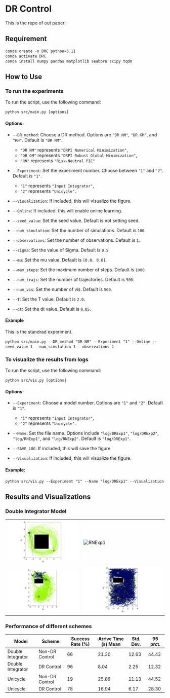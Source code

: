 # DR Control

This is the repo of out paper:

## Requirement

```shell
conda create -n DRC python=3.11
conda activate DRC
conda install numpy pandas matplotlib seaborn scipy tqdm
```

## How to Use

### To run the experiments

To run the script, use the following command:

```
python src/main.py [options]
```

#### Options:

- `--DR_method`: Choose a DR method. Options are `"DR NM"`, `"DR GM"`, and `"RN"`. Default is `"DR NM"`.

  - `"DR NM"` represents `"DRPI Numerical Minimization"`,
  - `"DR GM"` represents `"DRPI Robust Global Minimization"`,
  - `"RN"` represents `"Risk-Neutral PIC"`
- `--Experiment`: Set the experiment number. Choose between `"1"` and `"2"`. Default is `"1"`.

  * `"1"` represents `"Input Integrator"`,
  * `"2"` represents `"Unicycle".`
- `--Visualization`: If included, this will visualize the figure.
- `--Online`: If included. this will enable online learning.
- `--seed_value`: Set the seed value. Default is not setting seed.
- `--num_simulation`: Set the number of simulations. Default is `100`.
- `--observations`: Set the number of observations. Default is `1`.
- `--sigma`: Set the value of Sigma. Default is `0.5`.
- `--mu`: Set the mu value. Default is `[0.0, 0.0]`.
- `--max_steps`: Set the maximum number of steps. Default is `1000`.
- `--num_trajs`: Set the number of trajectories. Default is `500`.
- `--num_vis`: Set the number of vis. Default is `500`.
- `--T`: Set the T value. Default is `2.0`.
- `--dt`: Set the dt value. Default is `0.05`.

#### Example

This is the standrad experiment.

```
python src/main.py --DR_method "DR NM" --Experiment "1" --Online --seed_value 1 --num_simulation 1 --observations 1
```

### To visualize the results from logs

To run the script, use the following command:

```
python src/vis.py [options]
```

#### Options:

- `--Experiment`: Choose a model number. Options are `"1"` and `"2"`. Default is `"1"`.

  * `"1"` represents `"Input Integrator"`,
  * `"2"` represents `"Unicycle"`.
- `--Name`: Set the file name. Options include `"log/DRExp1"`, `"log/DRExp2"`, `"log/RNExp1"`, and `"log/RNExp2"`. Default is `"log/DRExp1"`.
- `--SAVE_LOG`: If included, this will save the figure.
- `--Visualization`: If included, this will visualize the figure.

#### Example:

```shell
python src/vis.py --Experiment "1" --Name "log/DRExp1" --Visualization
```

## Results and Visualizations

### Double Integrator Model

<table>
<tr>
<td><img src="./log/DRExp1/DRExp1.png" alt="DRExp1" width="400"/></td>
<td><img src="./log/RNExp1/RNExp1.png" alt="RNExp1" width="400"/></td>
</tr>
<tr>
<td><img src="./log/DRExp2/DRExp2.png" alt="DRExp2" width="400"/></td>
<td><img src="./log/RNExp2/RNExp2.png" alt="RNExp2" width="400"/></td>
</tr>
</table>

### Performance of different schemes

| Model             | Scheme         | Success Rate (%) | Arrive Time (s) Mean | Std. Dev. | 95 prct. |
| ----------------- | -------------- | ---------------- | -------------------- | --------- | -------- |
| Double Integrator | Non-DR Control | 66               | 21.30                | 12.63     | 44.42    |
| Double Integrator | DR Control     | 96               | 8.04                 | 2.25      | 12.32    |
| Unicycle          | Non-DR Control | 19               | 25.89                | 11.13     | 44.52    |
| Unicycle          | DR Control     | 78               | 16.94                | 6.17      | 28.30    |
